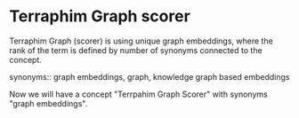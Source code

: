 # Terraphim Graph scorer

Terraphim Graph (scorer) is using unique graph embeddings, where the rank of the term is defined by number of synonyms connected to the concept.

synonyms:: graph embeddings, graph, knowledge graph based embeddings

Now we will have a concept "Terrpahim Graph Scorer" with synonyms "graph embeddings".
